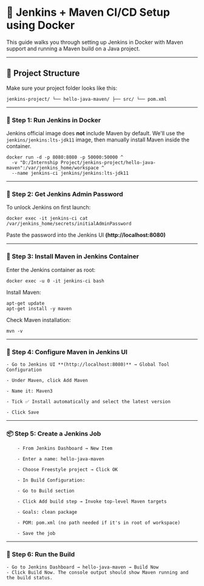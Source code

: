 # 🚀 Jenkins + Maven CI/CD Setup using Docker

This guide walks you through setting up Jenkins in Docker with Maven support and running a Maven build on a Java project.

---

## 📁 Project Structure

Make sure your project folder looks like this:

```
jenkins-project/ └── hello-java-maven/ ├── src/ └── pom.xml
```

---

### 🐳 Step 1: Run Jenkins in Docker

Jenkins official image does **not** include Maven by default. We'll use the `jenkins/jenkins:lts-jdk11` image, then manually install Maven inside the container.

```
docker run -d -p 8080:8080 -p 50000:50000 ^
  -v "D:/Internship Project/jenkins-project/hello-java-maven":/var/jenkins_home/workspace ^
  --name jenkins-ci jenkins/jenkins:lts-jdk11
```

---

### 🔑 Step 2: Get Jenkins Admin Password

To unlock Jenkins on first launch:

```
docker exec -it jenkins-ci cat /var/jenkins_home/secrets/initialAdminPassword
```

Paste the password into the Jenkins UI **(http://localhost:8080)**

---

### 🔧 Step 3: Install Maven in Jenkins Container

Enter the Jenkins container as root:

```
docker exec -u 0 -it jenkins-ci bash
```

Install Maven:

```
apt-get update
apt-get install -y maven
```

Check Maven installation:

```
mvn -v
```

---

### 🧰 Step 4: Configure Maven in Jenkins UI

    - Go to Jenkins UI **(http://localhost:8080)** → Global Tool Configuration

    - Under Maven, click Add Maven

    - Name it: Maven3

    - Tick ✅ Install automatically and select the latest version

    - Click Save

---

### 📦 Step 5: Create a Jenkins Job

        - From Jenkins Dashboard → New Item

        - Enter a name: hello-java-maven

        - Choose Freestyle project → Click OK

        - In Build Configuration:

        - Go to Build section

        - Click Add build step → Invoke top-level Maven targets

        - Goals: clean package

        - POM: pom.xml (no path needed if it's in root of workspace)

        - Save the job

---

### 🏃 Step 6: Run the Build

    - Go to Jenkins Dashboard → hello-java-maven → Build Now
    - Click Build Now. The console output should show Maven running and the build status.
